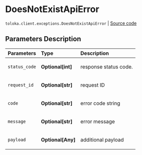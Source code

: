 # DoesNotExistApiError
`toloka.client.exceptions.DoesNotExistApiError` | [Source code](https://github.com/Toloka/toloka-kit/blob/v0.1.25/src/client/exceptions.py#L108)

## Parameters Description

| Parameters | Type | Description |
| :----------| :----| :-----------|
`status_code`|**Optional\[int\]**|<p>response status code.</p>
`request_id`|**Optional\[str\]**|<p>request ID</p>
`code`|**Optional\[str\]**|<p>error code string</p>
`message`|**Optional\[str\]**|<p>error message</p>
`payload`|**Optional\[Any\]**|<p>additional payload</p>
